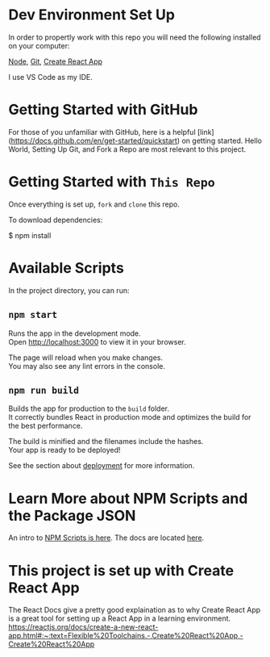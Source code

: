 # Dev Environment Set Up

In order to propertly work with this repo you will need the following installed on your computer:

[Node](https://nodejs.org/en/), [Git](http://git-scm.com/download/mac), [Create React App](https://www.npmjs.com/package/create-react-app)

I use VS Code as my IDE.

# Getting Started with GitHub

For those of you unfamiliar with GitHub, here is a helpful [link] (https://docs.github.com/en/get-started/quickstart) on getting started. Hello World, Setting Up Git, and Fork a Repo are most relevant to this project. 

# Getting Started with `This Repo`

Once everything is set up, `fork` and `clone` this repo. 

To download dependencies:

$ npm install 


# Available Scripts

In the project directory, you can run:

## `npm start`

Runs the app in the development mode.\
Open [http://localhost:3000](http://localhost:3000) to view it in your browser.

The page will reload when you make changes.\
You may also see any lint errors in the console.


## `npm run build`

Builds the app for production to the `build` folder.\
It correctly bundles React in production mode and optimizes the build for the best performance.

The build is minified and the filenames include the hashes.\
Your app is ready to be deployed!

See the section about [deployment](https://facebook.github.io/create-react-app/docs/deployment) for more information.


# Learn More about NPM Scripts and the Package JSON

An intro to [NPM Scripts is here](https://medium.com/@mariokandut/what-are-npm-scripts-cde15d275a9f). The docs are located [here](https://docs.npmjs.com/cli/v8/using-npm/scripts).

# This project is set up with Create React App
The React Docs give a pretty good explaination as to why Create React App is a great tool for setting up a React App in a learning environment. https://reactjs.org/docs/create-a-new-react-app.html#:~:text=Flexible%20Toolchains.-,Create%20React%20App,-Create%20React%20App
